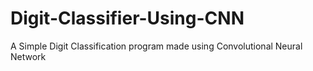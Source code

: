 # Digit-Classifier-Using-CNN
A Simple Digit Classification program made using Convolutional Neural Network 
